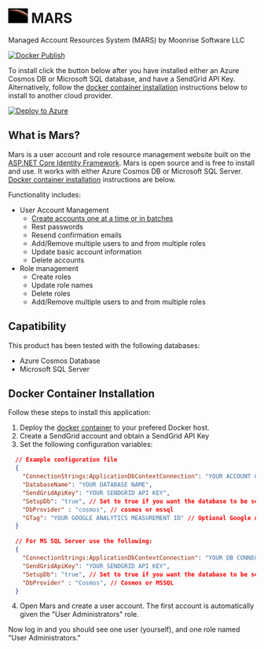 <h1><img height="30" src="./Assets/MarsSunRiseJPLNavLogo.webp"/>  MARS</h1>

Managed Account Resources System (MARS) by Moonrise Software LLC

[![Docker Publish](https://github.com/CosmosSoftware/Mars/actions/workflows/docker.yml/badge.svg)](https://github.com/CosmosSoftware/Mars/actions/workflows/docker.yml)

To install click the button below after you have installed either an Azure Cosmos DB or Microsoft SQL database, and have a SendGrid API Key.  Alternatively, follow the [docker container installation](#docker-container-installation) instructions below to install to another cloud provider.

[![Deploy to Azure](https://aka.ms/deploytoazurebutton)](https://portal.azure.com/#create/Microsoft.Template/uri/https%3A%2F%2Fraw.githubusercontent.com%2FCosmosSoftware%2FMars%2Fmain%2FCosmos.IdentityManagement.Website%2Fazuredeploy.json)


## What is Mars?

Mars is a user account and role resource management website built on the
[ASP.NET Core Identity Framework](https://docs.microsoft.com/en-us/aspnet/core/security/authentication/identity?view=aspnetcore-6.0&tabs=visual-studio). Mars is open source and is free to install and use.  It works with either
Azure Cosmos DB or Microsoft SQL Server.  [Docker container installation](#docker-container-installation) instructions are below.

Functionality includes:

* User Account Management
  * [Create accounts one at a time or in batches](CreateAccounts.md)
  * Rest passwords
  * Resend confirmation emails
  * Add/Remove multiple users to and from multiple roles
  * Update basic account information
  * Delete accounts
* Role management
  * Create roles
  * Update role names
  * Delete roles
  * Add/Remove multiple users to and from multiple roles

## Capatibility

This product has been tested with the following databases:

* Azure Cosmos Database
* Microsoft SQL Server

## Docker Container Installation

Follow these steps to install this application:

1. Deploy the [docker container](https://hub.docker.com/repository/docker/toiyabe/mars) to your prefered Docker host.
2. Create a SendGrid account and obtain a SendGrid API Key
3. Set the following configuration variables:

```json
  // Example configuration file
  {
    "ConnectionStrings:ApplicationDbContextConnection": "YOUR ACCOUNT CONNECTION STRING",
    "DatabaseName": "YOUR DATABASE NAME",
    "SendGridApiKey": "YOUR SENDGRID API KEY",
    "SetupDb": "true", // Set to true if you want the database to be setup
    "DbProvider" : "cosmos", // cosmos or mssql
    "GTag": "YOUR GOOGLE ANALYTICS MEASUREMENT ID" // Optional Google Analytics ID
  }
```

```json
  // For MS SQL Server use the following:
  {
    "ConnectionStrings:ApplicationDbContextConnection": "YOUR DB CONNECTION STRING",
    "SendGridApiKey": "YOUR SENDGRID API KEY",
    "SetupDb": "true", // Set to true if you want the database to be setup
    "DbProvider" : "Cosmos", // Cosmos or MSSQL
  }
```

4. Open Mars and create a user account.  The first account is automatically given the "User Administrators" role.

Now log in and you should see one user (yourself), and one role named "User Administrators."
